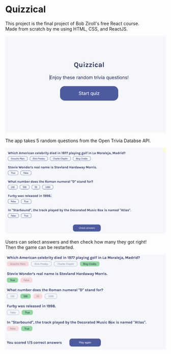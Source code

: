 # Quizzical

This project is the final project of Bob Ziroll's free React course.  
Made from scratch by me using HTML, CSS, and ReactJS.

![main screen](https://github.com/georgevigu/quizzical/blob/main/quzzical-menu.png?raw=true)

The app takes 5 random questions from the Open Trivia Databse API.

![game](https://github.com/georgevigu/quizzical/blob/main/quizzical-game.png?raw=true)

Users can select answers and then check how many they got right!  
Then the game can be restarted.

![win](https://github.com/georgevigu/quizzical/blob/main/quizzical-win.png?raw=true)
